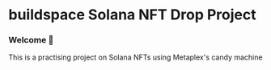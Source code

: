 # buildspace Solana NFT Drop Project
### Welcome 👋
This is a practising project on Solana NFTs using Metaplex's candy machine

